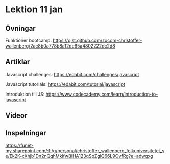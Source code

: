 # Lektion 11 jan

## Övningar

Funktioner bootcamp: https://gist.github.com/zocom-christoffer-wallenberg/2ac8b0a778b8a12de65a4802222dc2d8

## Artiklar

Javascript challenges: https://edabit.com/challenges/javascript

Javascript tutorials: https://edabit.com/tutorial/javascript

Introduktion till JS: https://www.codecademy.com/learn/introduction-to-javascript

## Videor

## Inspelningar

https://funet-my.sharepoint.com/:f:/g/personal/christoffer_wallenberg_folkuniversitetet_se/Ek2K-xXhjb1Dn2nQqhMkifwBiHA123qSpZglQ66L9OvfRg?e=adwqxg
